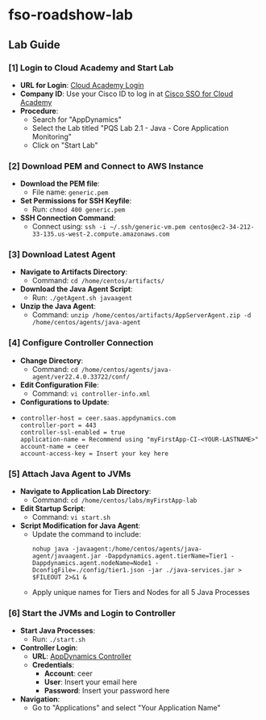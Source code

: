 # fso-roadshow-lab

## Lab Guide

### [1] Login to Cloud Academy and Start Lab
- **URL for Login**: [Cloud Academy Login](https://cloudacademy.com/login/)
- **Company ID**: Use your Cisco ID to log in at [Cisco SSO for Cloud Academy](https://Cisco.sso.cloudacademy.com)
- **Procedure**:
  - Search for "AppDynamics"
  - Select the Lab titled "PQS Lab 2.1 - Java - Core Application Monitoring"
  - Click on "Start Lab"

### [2] Download PEM and Connect to AWS Instance
- **Download the PEM file**:
  - File name: `generic.pem`
- **Set Permissions for SSH Keyfile**:
  - Run: `chmod 400 generic.pem`
- **SSH Connection Command**:
  - Connect using: `ssh -i ~/.ssh/generic-vm.pem centos@ec2-34-212-33-135.us-west-2.compute.amazonaws.com`

### [3] Download Latest Agent
- **Navigate to Artifacts Directory**:
  - Command: `cd /home/centos/artifacts/`
- **Download the Java Agent Script**:
  - Run: `./getAgent.sh javaagent`
- **Unzip the Java Agent**:
  - Command: `unzip /home/centos/artifacts/AppServerAgent.zip -d /home/centos/agents/java-agent`

### [4] Configure Controller Connection
- **Change Directory**:
  - Command: `cd /home/centos/agents/java-agent/ver22.4.0.33722/conf/`
- **Edit Configuration File**:
  - Command: `vi controller-info.xml`
- **Configurations to Update**:
- ```
  controller-host = ceer.saas.appdynamics.com
  controller-port = 443
  controller-ssl-enabled = true
  application-name = Recommend using "myFirstApp-CI-<YOUR-LASTNAME>"
  account-name = ceer
  account-access-key = Insert your key here
  ```
### [5] Attach Java Agent to JVMs
- **Navigate to Application Lab Directory**:
  - Command: `cd /home/centos/labs/myFirstApp-lab`
- **Edit Startup Script**:
  - Command: `vi start.sh`
- **Script Modification for Java Agent**:
  - Update the command to include:
    ```
    nohup java -javaagent:/home/centos/agents/java-agent/javaagent.jar -Dappdynamics.agent.tierName=Tier1 -Dappdynamics.agent.nodeName=Node1 -DconfigFile=./config/tier1.json -jar ./java-services.jar > $FILEOUT 2>&1 &
    ```
  - Apply unique names for Tiers and Nodes for all 5 Java Processes

### [6] Start the JVMs and Login to Controller
- **Start Java Processes**:
  - Run: `./start.sh`
- **Controller Login**:
  - **URL**: [AppDynamics Controller](https://ceer.saas.appdynamics.com/controller)
  - **Credentials**:
    - **Account**: ceer
    - **User**: Insert your email here
    - **Password**: Insert your password here
- **Navigation**:
  - Go to "Applications" and select "Your Application Name"
